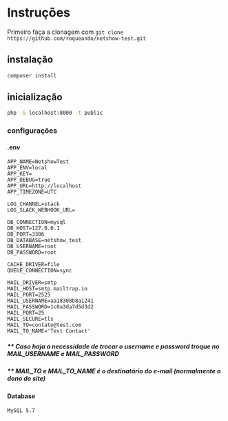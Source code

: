 # Instruções

Primeiro faça a clonagem com `git clone https://github.com/roqueando/netshow-test.git`

## instalação

```bash
composer install
```



## inicialização

```bash
php -S localhost:8000 -t public
```



### configurações

#### .env

```env
APP_NAME=NetshowTest
APP_ENV=local
APP_KEY=
APP_DEBUG=true
APP_URL=http://localhost
APP_TIMEZONE=UTC

LOG_CHANNEL=stack
LOG_SLACK_WEBHOOK_URL=

DB_CONNECTION=mysql
DB_HOST=127.0.0.1
DB_PORT=3306
DB_DATABASE=netshow_test
DB_USERNAME=root
DB_PASSWORD=root

CACHE_DRIVER=file
QUEUE_CONNECTION=sync

MAIL_DRIVER=smtp
MAIL_HOST=smtp.mailtrap.io
MAIL_PORT=2525
MAIL_USERNAME=aa18308b8a1241
MAIL_PASSWORD=1c0a3da7d5d3d2
MAIL_PORT=25
MAIL_SECURE=tls
MAIL_TO=contato@test.com
MAIL_TO_NAME='Test Contact'
```

##### ** Caso haja a necessidade de trocar o username e password troque no MAIL_USERNAME e MAIL_PASSWORD

##### ** MAIL_TO e MAIL_TO_NAME é o destinatário do e-mail (normalmente o dono do site)

#### Database

`MySQL 5.7`

